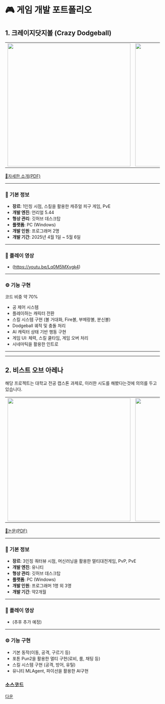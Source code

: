 # 🎮 게임 개발 포트폴리오

## 1. 크레이지닷지볼 (Crazy Dodgeball)

<table>
  <tr>
    <td><img src="https://github.com/user-attachments/assets/1e15ea8a-2442-42dd-8835-4a561bf9a018" width="400"/></td>
    <td><img src="https://github.com/user-attachments/assets/028c41ef-98d4-4617-96f8-000c949cd150" width="400"/></td>
  </tr>
</table>

[📄자세한 소개(PDF)](https://github.com/user-attachments/files/20431727/_.pdf)

---

### 📌 기본 정보
- **장르**: 1인칭 시점, 스킬을 활용한 캐쥬얼 피구 게임, PvE  
- **개발 엔진**: 언리얼 5.44
- **형상 관리**: 깃허브 데스크탑 
- **플랫폼**: PC (Windows)  
- **개발 인원**: 프로그래머 2명  
- **개발 기간**: 2025년 4월 1일 ~ 5월 6일

---

### 🎥 플레이 영상
- (https://youtu.be/Lq0M5MXvgk4)

---

### ⚙ 기능 구현
코드 비중 약 70%
- 공 제어 시스템
- 플레이하는 캐릭터 전환 
- 스킬 시스템 구현 (볼 거대화, Fire볼, 부메랑볼, 분신볼)  
- Dodgeball 궤적 및 충돌 처리  
- AI 캐릭터 상태 기반 행동 구현  
- 게임 UI: 체력, 스킬 쿨타임, 게임 오버 처리  
- 시네마틱을 활용한 인트로

---
---

## 2. 비스트 오브 아레나

해당 프로젝트는 대학교 전공 캡스톤 과제로, 이러한 시도를 해봤다는것에 의의를 두고 있습니다.

<table>
  <tr>
    <td><img src="https://github.com/user-attachments/assets/2e6c2090-9c91-4586-b378-e54000f0981c" width="400"/></td>
    <td><img src="https://github.com/user-attachments/assets/326573f1-2999-4b8a-bd34-6f279d60e860" width="400"/></td>
  </tr>
</table>

[📄논문(PDF)](https://github.com/user-attachments/files/20435744/_.-.pdf)

---

### 📌 기본 정보

- **장르**: 3인칭 쿼터뷰 시점, 머신러닝을 활용한 멀티대전게임, PvP, PvE
- **개발 엔진**: 유니티
- **형상 관리**: 깃허브 데스크탑 
- **플랫폼**: PC (Windows)  
- **개발 인원**: 프로그래머 1명 외 3명
- **개발 기간**: 약2개월

---

### 🎥 플레이 영상
- (추후 추가 예정)

---

### ⚙ 기능 구현
- 기본 동작(이동, 공격, 구르기 등)
- 포톤 Pun2을 활용한 멀티 구현(로비, 룸, 채팅 등)
- 스킬 시스템 구현 (공격, 방어, 유틸)
- 유니티 MLAgent, 파이선을 활용한 AI구현

### 소스코드
[다운](https://github.com/seje06/Portfolio/releases/tag/v1.0.0)
